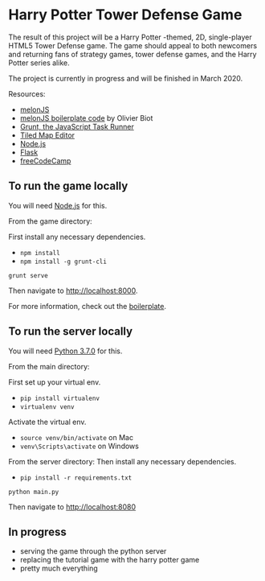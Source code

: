 # Harry Potter Tower Defense Game

The result of this project will be a Harry Potter -themed, 2D, single-player HTML5 Tower
Defense game. The game should appeal to both newcomers and returning fans of strategy
games, tower defense games, and the Harry Potter series alike.

The project is currently in progress and will be finished in March 2020.

Resources:
- [melonJS](http://www.melonjs.org/)
- [melonJS boilerplate code](https://github.com/melonjs/boilerplate) by Olivier Biot
- [Grunt, the JavaScript Task Runner](https://gruntjs.com/)
- [Tiled Map Editor](https://www.mapeditor.org/)
- [Node.js](https://nodejs.org/en/)
- [Flask](https://www.palletsprojects.com/p/flask/)
- [freeCodeCamp](https://www.freecodecamp.org/news/)

## To run the game locally

You will need [Node.js](https://nodejs.org/en/) for this.

From the game directory:

First install any necessary dependencies.
- `npm install`
- `npm install -g grunt-cli`

`grunt serve`

Then navigate to [http://localhost:8000](http://localhost:8000).

For more information, check out the [boilerplate](https://github.com/melonjs/boilerplate).

## To run the server locally

You will need [Python 3.7.0](https://www.python.org/downloads/release/python-370/) for this.

From the main directory:

First set up your virtual env.
- `pip install virtualenv`
- `virtualenv venv`

Activate the virtual env.
- `source venv/bin/activate` on Mac
- `venv\Scripts\activate` on Windows

From the server directory:
Then install any necessary dependencies.
- `pip install -r requirements.txt`

`python main.py`

Then navigate to [http://localhost:8080](http://localhost:8080)


## In progress
- serving the game through the python server
- replacing the tutorial game with the harry potter game
- pretty much everything
